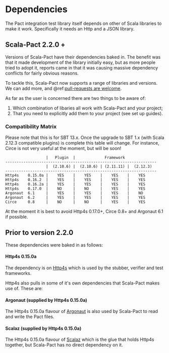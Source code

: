 # Dependencies
The Pact integration test library itself depends on other of Scala libraries to make it work. Specifically it needs an Http and a JSON library.

## Scala-Pact 2.2.0 +
Versions of Scala-Pact have their dependencies baked in. The benefit was that it made development of the library initially easy, but as more people tried to adopt it, reports came in that it was causing massive dependency conflicts for fairly obvious reasons.

To tackle this, Scala-Pact now supports a range of libraries and versions. We can add more, and @ref:[pull-requests are welcome](contributing.md).

As far as the user is concerned there are two things to be aware of:
1. Which combination of libaries all work with Scala-Pact and your project;
2. That you need to explicitly add them to your project (see set up guides).

### Compatibility Matrix
Please note that this is for SBT 13.x. Once the upgrade to SBT 1.x (with Scala 2.12.3 compatible plugins) is complete this table will change. For instance, Circe is not very useful at the moment, but will be soon!
```
                  |   Plugin  |             Framework
-------------------------------------------------------------------
                  |  (2.10.6) |  (2.10.6) | (2.11.11) |  (2.12.3)
-------------------------------------------------------------------
Http4s    0.15.0a |    YES    |    YES    |    YES    |    YES
Http4s    0.16.2  |    YES    |    YES    |    YES    |    YES
Http4s    0.16.2a |    YES    |    YES    |    YES    |    YES
Http4s    0.17.0  |    NO     |    NO     |    YES    |    YES
Argonaut  6.1     |    YES    |    YES    |    YES    |    NO
Argonaut  6.2     |    YES    |    YES    |    YES    |    YES
Circe     0.8     |    NO     |    NO     |    YES    |    YES
```

At the moment it is best to avoid Http4s 0.17.0+, Circe 0.8+ and Argonaut 6.1 if possible.

## Prior to version 2.2.0
These dependencies were baked in as follows:

#### Http4s 0.15.0a
The dependency is on [Http4s](http://http4s.org/) which is used by the stubber, verifier and test frameworks.

Http4s also pulls in some of it's own dependencies that Scala-Pact makes use of. These are:

#### Argonaut (supplied by Http4s 0.15.0a)
The Http4s 0.15.0a flavour of [Argonaut](http://argonaut.io/) is also used by Scala-Pact to read and write the Pact files.

#### Scalaz (supplied by Http4s 0.15.0a)
The Http4s 0.15.0a flavour of [Scalaz](https://github.com/scalaz/scalaz) which is the glue that holds Http4s together, but Scala-Pact has no direct dependency on it.
